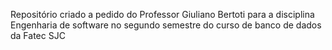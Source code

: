 Repositório criado a pedido do Professor Giuliano Bertoti para a disciplina Engenharia de software no segundo semestre do curso de banco de dados da Fatec SJC
